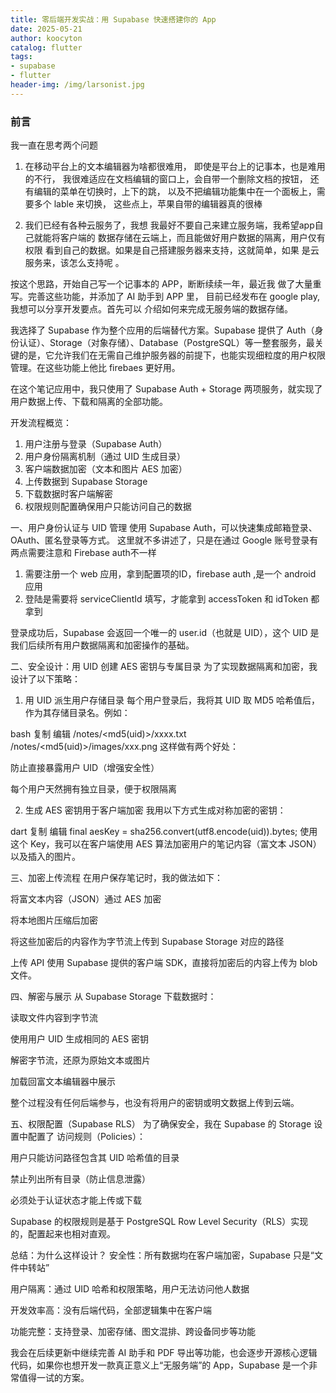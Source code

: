 ```yaml
---
title: 零后端开发实战：用 Supabase 快速搭建你的 App
date: 2025-05-21
author: koocyton
catalog: flutter
tags:
- supabase
- flutter
header-img: /img/larsonist.jpg
---
```


### 前言

我一直在思考两个问题

1. 在移动平台上的文本编辑器为啥都很难用，
   即使是平台上的记事本，也是难用的不行，
   我很难适应在文档编辑的窗口上，会自带一个删除文档的按钮，
   还有编辑的菜单在切换时，上下的跳，
   以及不把编辑功能集中在一个面板上，需要多个 lable 来切换，
   这些点上，苹果自带的编辑器真的很棒

2. 我们已经有各种云服务了，我想
   我最好不要自己来建立服务端，我希望app自己就能将客户端的
   数据存储在云端上，而且能做好用户数据的隔离，用户仅有权限
   看到自己的数据。如果是自己搭建服务器来支持，这就简单，如果
   是云服务来，该怎么支持呢 。

按这个思路，开始自己写一个记事本的 APP，断断续续一年，最近我
做了大量重写。完善这些功能，并添加了 AI 助手到 APP 里，
目前已经发布在 google play,我想可以分享开发要点。首先可以
介绍如何来完成无服务端的数据存储。

我选择了 Supabase 作为整个应用的后端替代方案。Supabase 提供了 Auth（身份认证）、Storage（对象存储）、Database（PostgreSQL）等一整套服务，最关键的是，它允许我们在无需自己维护服务器的前提下，也能实现细粒度的用户权限管理。在这些功能上他比 firebaes
更好用。

在这个笔记应用中，我只使用了 Supabase Auth + Storage 两项服务，就实现了用户数据上传、下载和隔离的全部功能。

开发流程概览：

   1. 用户注册与登录（Supabase Auth）
   2. 用户身份隔离机制（通过 UID 生成目录）
   3. 客户端数据加密（文本和图片 AES 加密）
   4. 上传数据到 Supabase Storage
   5. 下载数据时客户端解密
   6. 权限规则配置确保用户只能访问自己的数据

一、用户身份认证与 UID 管理
使用 Supabase Auth，可以快速集成邮箱登录、OAuth、匿名登录等方式。
这里就不多讲述了，只是在通过 Google 账号登录有两点需要注意和 Firebase auth不一样
   1. 需要注册一个 web 应用，拿到配置项的ID，firebase auth ,是一个 android 应用
   2. 登陆是需要将 serviceClientId 填写，才能拿到 accessToken 和 idToken 都拿到

登录成功后，Supabase 会返回一个唯一的 user.id（也就是 UID），这个 UID 是我们后续所有用户数据隔离和加密操作的基础。

二、安全设计：用 UID 创建 AES 密钥与专属目录
为了实现数据隔离和加密，我设计了以下策略：

1. 用 UID 派生用户存储目录
每个用户登录后，我将其 UID 取 MD5 哈希值后，作为其存储目录名。例如：

bash
复制
编辑
/notes/<md5(uid)>/xxxx.txt
/notes/<md5(uid)>/images/xxx.png
这样做有两个好处：

防止直接暴露用户 UID（增强安全性）

每个用户天然拥有独立目录，便于权限隔离

2. 生成 AES 密钥用于客户端加密
我用以下方式生成对称加密的密钥：

dart
复制
编辑
final aesKey = sha256.convert(utf8.encode(uid)).bytes;
使用这个 Key，我可以在客户端使用 AES 算法加密用户的笔记内容（富文本 JSON）以及插入的图片。

三、加密上传流程
在用户保存笔记时，我的做法如下：

将富文本内容（JSON）通过 AES 加密

将本地图片压缩后加密

将这些加密后的内容作为字节流上传到 Supabase Storage 对应的路径

上传 API 使用 Supabase 提供的客户端 SDK，直接将加密后的内容上传为 blob 文件。

四、解密与展示
从 Supabase Storage 下载数据时：

读取文件内容到字节流

使用用户 UID 生成相同的 AES 密钥

解密字节流，还原为原始文本或图片

加载回富文本编辑器中展示

整个过程没有任何后端参与，也没有将用户的密钥或明文数据上传到云端。

五、权限配置（Supabase RLS）
为了确保安全，我在 Supabase 的 Storage 设置中配置了 访问规则（Policies）：

用户只能访问路径包含其 UID 哈希值的目录

禁止列出所有目录（防止信息泄露）

必须处于认证状态才能上传或下载

Supabase 的权限规则是基于 PostgreSQL Row Level Security（RLS）实现的，配置起来也相对直观。

总结：为什么这样设计？
安全性：所有数据均在客户端加密，Supabase 只是“文件中转站”

用户隔离：通过 UID 哈希和权限策略，用户无法访问他人数据

开发效率高：没有后端代码，全部逻辑集中在客户端

功能完整：支持登录、加密存储、图文混排、跨设备同步等功能

我会在后续更新中继续完善 AI 助手和 PDF 导出等功能，也会逐步开源核心逻辑代码，如果你也想开发一款真正意义上“无服务端”的 App，Supabase 是一个非常值得一试的方案。